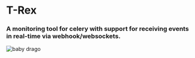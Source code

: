 # T-Rex

### A monitoring tool for celery with support for receiving events in real-time via webhook/websockets.


![baby drago](../main/baby_dragon.jpeg)

